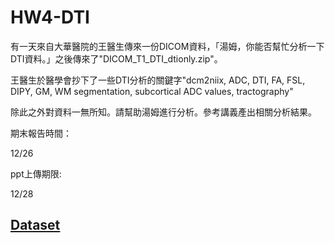 # HW4-DTI

有一天來自大華醫院的王醫生傳來一份DICOM資料，「湯姆，你能否幫忙分析一下DTI資料。」之後傳來了"DICOM_T1_DTI_dtionly.zip"。

王醫生於醫學會抄下了一些DTI分析的關鍵字"dcm2niix, ADC, DTI, FA, FSL, DIPY, GM, WM segmentation, subcortical ADC values, tractography"

除此之外對資料一無所知。請幫助湯姆進行分析。參考講義產出相關分析結果。

期末報告時間：

12/26

ppt上傳期限:

12/28

## [Dataset](https://mailntustedutw-my.sharepoint.com/:u:/g/personal/m11107309_ms_ntust_edu_tw/EfWzul-cjvFAqFZ0voL9DfMBlg3hCM0WFmT__we8HsN64A?e=aR90gY)
